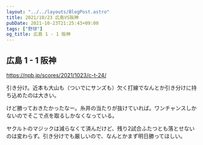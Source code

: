 ```yaml
---
layout: "../../layouts/BlogPost.astro"
title: 2021/10/23 広島VS阪神
pubDate: 2021-10-23T21:25:43+09:00
tags: ["野球"]
og_title: 広島 1 - 1 阪神
---
```


## 広島 1 - 1 阪神

https://npb.jp/scores/2021/1023/c-t-24/


引き分け。近本も大山も（ついでにサンズも）欠く打線でなんとか引き分けに持ち込めたのは大きい。

けど勝っておきたかったなー。糸井の当たりが抜けていれば。ワンチャンスしかないのでそこで点を取るしかなくなっている。

ヤクルトのマジックは減らなくて済んだけど、残り2試合ふたつとも落とせないのは変わらず。引き分けでも厳しいので、なんとかまず明日勝ってほしい。